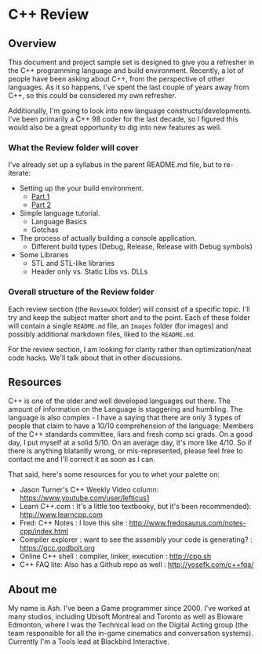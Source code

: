 # C++ Review

## Overview

This document and project sample set is designed to give you a refresher in the C++ programming language and build environment.
Recently, a lot of people have been asking about C++, from the perspective of other languages. As it so happens, I've spent the
last couple of years away from C++, so this could be considered my own refresher.

Additionally, I'm going to look into new language constructs/developments. I've been primarily a C++ 98 coder for the last decade,
so I figured this would also be a great opportunity to dig into new features as well.

### What the Review folder will cover

I've already set up a syllabus in the parent README.md file, but to re-iterate:

- Setting up the your build environment.
  - [Part 1](Review01\README.md)
  - [Part 2](Review02\README.md)
- Simple language tutorial.
  - Language Basics
  - Gotchas
- The process of actually building a console application.
  - Different build types (Debug, Release, Release with Debug symbols)
- Some Libraries
  - STL and STL-like libraries
  - Header only vs. Static Libs vs. DLLs

### Overall structure of the Review folder

Each review section (the `ReviewXX` folder) will consist of a specific topic. I'll try and keep the subject matter short and to the point. Each of these folder will contain a single `README.md` file, an `Images` folder (for images) and possibly additional markdown files, liked to the `README.md`.

For the review section, I am looking for clarity rather than optimization/neat code hacks. We'll talk about that in other discussions.

## Resources

C++ is one of the older and well developed languages out there. The amount of information on the Language is staggering and humbling.
The language is also complex - I have a saying that there are only 3 types of people that claim to have a 10/10 comprehension of the language:
Members of the C++ standards committee, liars and fresh comp sci grads. On a good day, I put myself at a solid 5/10. On an average day, it's
more like 4/10. So if there is anything blatantly wrong, or mis-represented, please feel free to contact me and I'll correct it as soon as
I can.

That said, here's some resources for you to whet your palette on:

- Jason Turner's C++ Weekly Video column: https://www.youtube.com/user/lefticus1
- Learn C++.com : It's a little too textbooky, but it's been recommended): http://www.learncpp.com
- Fred: C++ Notes : I love this site : http://www.fredosaurus.com/notes-cpp/index.html
- Compiler explorer : want to see the assembly your code is generating? : https://gcc.godbolt.org
- Online C++ shell : compiler, linker, execution : http://cpp.sh
- C++ FAQ lite: Also has a Github repo as well : http://yosefk.com/c++fqa/

## About me

My name is Ash. I've been a Game programmer since 2000. I've worked at many studios, including Ubisoft Montreal and Toronto as well
as Bioware Edmonton, where I was the Technical lead on the Digital Acting group (the team responsible for all the in-game cinematics
and conversation systems). Currently I'm a Tools lead at Blackbird Interactive.
